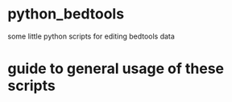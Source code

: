 # python_bedtools
some little python scripts for editing bedtools data

# guide to general usage of these scripts
